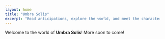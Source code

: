 ```yaml
---
layout: home
title: "Umbra Solis"
excerpt: "Read anticipations, explore the world, and meet the characters."
---
```


Welcome to the world of **Umbra Solis**! More soon to come!
